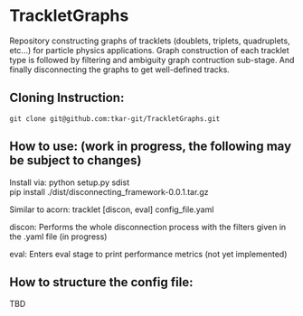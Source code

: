 # TrackletGraphs
Repository constructing graphs of tracklets (doublets, triplets, quadruplets, etc...) for particle physics applications.
Graph construction of each tracklet type is followed by filtering and ambiguity graph contruction sub-stage.
And finally disconnecting the graphs to get well-defined tracks.

## Cloning Instruction:
```
git clone git@github.com:tkar-git/TrackletGraphs.git
```

## How to use: (work in progress, the following may be subject to changes)
Install via:    python setup.py sdist    
                pip install ./dist/disconnecting_framework-0.0.1.tar.gz
            
Similar to acorn: tracklet [discon, eval] config_file.yaml

discon: Performs the whole disconnection process with the filters given in the .yaml file (in progress)

eval: Enters eval stage to print performance metrics (not yet implemented)

## How to structure the config file:
TBD